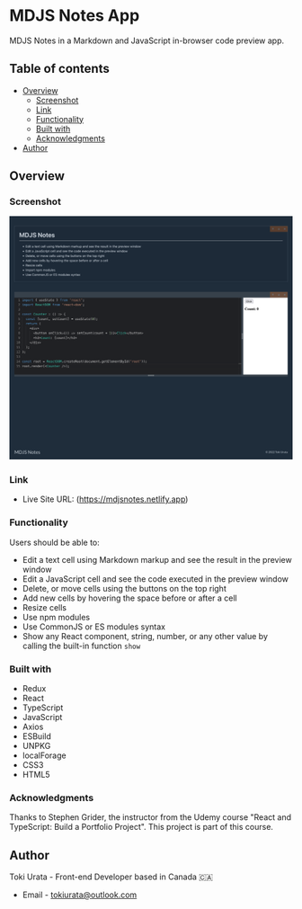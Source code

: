 # MDJS Notes App

MDJS Notes in a Markdown and JavaScript in-browser code preview app.

## Table of contents

- [Overview](#overview)
  - [Screenshot](#screenshot)
  - [Link](#link)
  - [Functionality](#functionality)
  - [Built with](#built-with)
  - [Acknowledgments](#acknowledgments)
- [Author](#author)

## Overview

### Screenshot

![mdjsnotes](/src/assets/images/screenshot.png)

### Link

- Live Site URL: (https://mdjsnotes.netlify.app)

### Functionality

Users should be able to:

- Edit a text cell using Markdown markup and see the result in the preview window
- Edit a JavaScript cell and see the code executed in the preview window
- Delete, or move cells using the buttons on the top right
- Add new cells by hovering the space before or after a cell
- Resize cells
- Use npm modules
- Use CommonJS or ES modules syntax
- Show any React component, string, number, or any other value by calling the built-in function `show`

### Built with

- Redux
- React
- TypeScript
- JavaScript
- Axios
- ESBuild
- UNPKG
- localForage
- CSS3
- HTML5

### Acknowledgments

Thanks to Stephen Grider, the instructor from the Udemy course "React and TypeScript: Build a Portfolio Project". This project is part of this course.

## Author

Toki Urata - Front-end Developer based in Canada 🇨🇦

- Email - [tokiurata@outlook.com](mailto:tokiurata@outlook.com)
